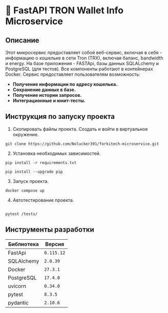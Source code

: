 <h1>🚀 FastAPI TRON Wallet Info Microservice</h1>

## Описание 

Этот микросервис предоставляет cобой веб-сервис, включая в себя - информацию о кошельке в сети Tron (TRX), включая баланс, bandwidth и energy. На базе приложения - FASTApi, базы данных SQLALchemy и PostgreSQL (для тестов). Все компоненты работают в контейнерах Docker. Сервис предоставляет пользователям возможность:

- **Получение информации по адресу кошелька.**.
- **Сохранение данных в базе.**
- **Получение истории запросов.**
- **Интеграционные и юнит-тесты.**

## Инструкция по запуску проекта 

1. Скопировать файлы проекта. Создать и войти в виртуальное окружение.
```commandline
git clone https://github.com/Nolucker391/forkitech-microservice.git
```

2. Установка необходимых зависимостей. 
```commandline
pip install -r requirements.txt 

pip install --upgrade pip
```

3. Запуск проекта.
```commandline
docker compose up
```

4. Автотестирование проекта.
```commandline

pytest /tests/
```

## Инструменты разработки

| Библиотека           | Версия |
|----------------------|--------|
| FastApi              | `0.115.12` |
| SQLAlchemy      | `2.0.39` |
| Docker               | `27.3.1` |
| PostgreSQL           | `17.4.0`  |
| uvicorn               | `0.34.0` |
| pytest             | `8.3.5`  |
| pydantic             | `2.10.6` |
